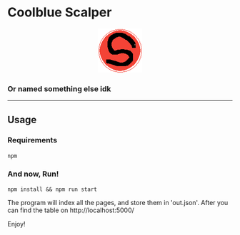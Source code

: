 # Coolblue Scalper
<p align="center">
  <img alt="Real cool image" src="https://github.com/Alpha1337k/coolblue_scalper/blob/main/static/logo.png" />
</p>

### Or named something else idk

---

## Usage

### Requirements
`npm`

### And now, Run!
```
npm install && npm run start

```

The program will index all the pages, and store them in 'out.json'.
After you can find the table on http://localhost:5000/

Enjoy!